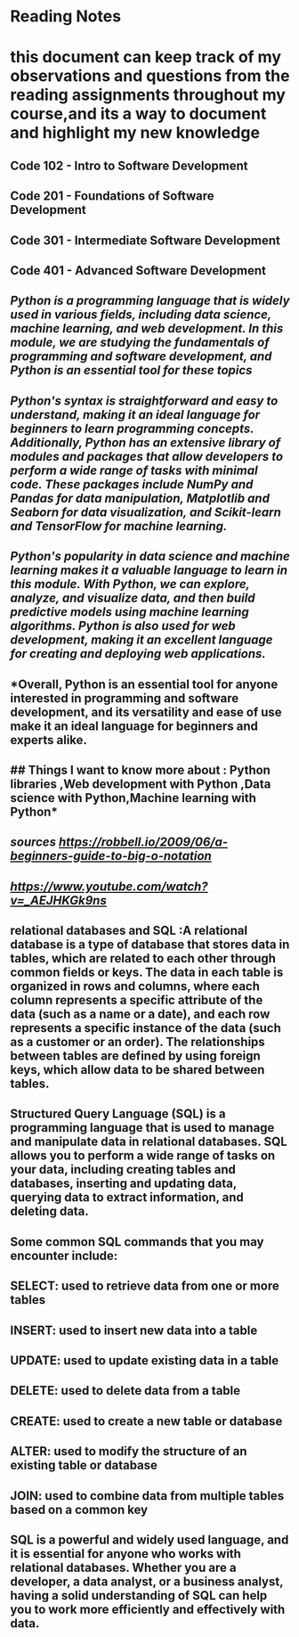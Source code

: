# Reading Notes
# this document  can keep track of my observations and questions from the reading assignments throughout my course,and its a way to document and highlight my new knowledge
 


## **Code 102 - Intro to Software Development**

## **Code 201 - Foundations of Software Development**

## **Code 301 - Intermediate Software Development**

## **Code 401 - Advanced Software Development**





## *Python is a programming language that is widely used in various fields, including data science, machine learning, and web development. In this module, we are studying the fundamentals of programming and software development, and Python is an essential tool for these topics*







## *Python's syntax is straightforward and easy to understand, making it an ideal language for beginners to learn programming concepts. Additionally, Python has an extensive library of modules and packages that allow developers to perform a wide range of tasks with minimal code. These packages include NumPy and Pandas for data manipulation, Matplotlib and Seaborn for data visualization, and Scikit-learn and TensorFlow for machine learning.*





## *Python's popularity in data science and machine learning makes it a valuable language to learn in this module. With Python, we can explore, analyze, and visualize data, and then build predictive models using machine learning algorithms. Python is also used for web development, making it an excellent language for creating and deploying web applications.*



## *Overall, Python is an essential tool for anyone interested in programming and software development, and its versatility and ease of use make it an ideal language for beginners and experts alike.
## ## Things I want to know more about : Python libraries ,Web development with Python ,Data science with Python,Machine learning with Python*




## ***sources https://robbell.io/2009/06/a-beginners-guide-to-big-o-notation***
## ***https://www.youtube.com/watch?v=_AEJHKGk9ns***



## relational databases and SQL :A relational database is a type of database that stores data in tables, which are related to each other through common fields or keys. The data in each table is organized in rows and columns, where each column represents a specific attribute of the data (such as a name or a date), and each row represents a specific instance of the data (such as a customer or an order). The relationships between tables are defined by using foreign keys, which allow data to be shared between tables.

## Structured Query Language (SQL) is a programming language that is used to manage and manipulate data in relational databases. SQL allows you to perform a wide range of tasks on your data, including creating tables and databases, inserting and updating data, querying data to extract information, and deleting data.

## Some common SQL commands that you may encounter include:

## SELECT: used to retrieve data from one or more tables
## INSERT: used to insert new data into a table
## UPDATE: used to update existing data in a table
## DELETE: used to delete data from a table
## CREATE: used to create a new table or database
## ALTER: used to modify the structure of an existing table or database
## JOIN: used to combine data from multiple tables based on a common key
## SQL is a powerful and widely used language, and it is essential for anyone who works with relational databases. Whether you are a developer, a data analyst, or a business analyst, having a solid understanding of SQL can help you to work more efficiently and effectively with data.
